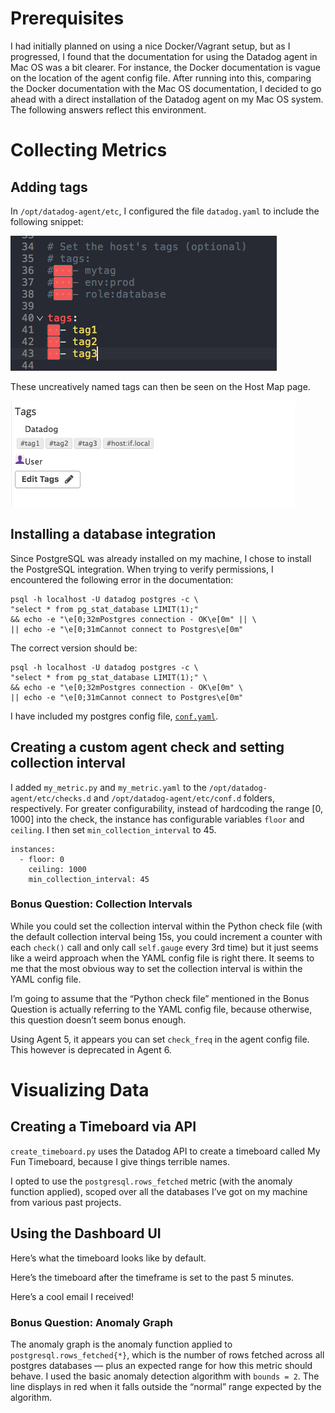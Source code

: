 # Prerequisites
I had initially planned on using a nice Docker/Vagrant setup, but as I progressed, I found that the documentation for using the Datadog agent in Mac OS was a bit clearer. For instance, the Docker documentation is vague on the location of the agent config file. After running into this, comparing the Docker documentation with the Mac OS documentation, I decided to go ahead with a direct installation of the Datadog agent on my Mac OS system. The following answers reflect this environment.

# Collecting Metrics
## Adding tags
In `/opt/datadog-agent/etc`, I configured the file `datadog.yaml` to include the following snippet:

![tags in config](img/01-tags_conf.png)

These uncreatively named tags can then be seen on the Host Map page.

![tags in ui](img/02-tags_ui.png)

## Installing a database integration
Since PostgreSQL was already installed on my machine, I chose to install the PostgreSQL integration. When trying to verify permissions, I encountered the following error in the documentation:

```
psql -h localhost -U datadog postgres -c \
"select * from pg_stat_database LIMIT(1);"
&& echo -e "\e[0;32mPostgres connection - OK\e[0m" || \
|| echo -e "\e[0;31mCannot connect to Postgres\e[0m"
```

The correct version should be:
```
psql -h localhost -U datadog postgres -c \
"select * from pg_stat_database LIMIT(1);" \
&& echo -e "\e[0;32mPostgres connection - OK\e[0m" \
|| echo -e "\e[0;31mCannot connect to Postgres\e[0m"
```

I have included my postgres config file, [`conf.yaml`](code_samples/conf.yaml).

## Creating a custom agent check and setting collection interval

I added `my_metric.py` and `my_metric.yaml` to the `/opt/datadog-agent/etc/checks.d` and `/opt/datadog-agent/etc/conf.d` folders, respectively. For greater configurability, instead of hardcoding the range [0, 1000] into the check, the instance has configurable variables `floor` and `ceiling`. I then set `min_collection_interval` to 45.


```
instances:
  - floor: 0
    ceiling: 1000
    min_collection_interval: 45
```

### Bonus Question: Collection Intervals
While you could set the collection interval within the Python check file (with the default collection interval being 15s, you could increment a counter with each `check()` call and only call `self.gauge` every 3rd time) but it just seems like a weird approach when the YAML config file is right there. It seems to me that the most obvious way to set the collection interval is within the YAML config file. 

I’m going to assume that the “Python check file” mentioned in the Bonus Question is actually referring to the YAML config file, because otherwise, this question doesn’t seem bonus enough. 

Using Agent 5, it appears you can set `check_freq` in the agent config file. This however is deprecated in Agent 6.

# Visualizing Data
## Creating a Timeboard via API
`create_timeboard.py` uses the Datadog API to create a timeboard called My Fun Timeboard, because I give things terrible names.

I opted to use the `postgresql.rows_fetched` metric (with the anomaly function applied), scoped over all the databases I’ve got on my machine from various past projects.

## Using the Dashboard UI
Here’s what the timeboard looks like by default.

Here’s the timeboard after the timeframe is set to the past 5 minutes.

Here’s a cool email I received!

### Bonus Question: Anomaly Graph
The anomaly graph is the anomaly function applied to `postgresql.rows_fetched{*}`, which is the number of rows fetched across all postgres databases — plus an expected range for how this metric should behave. I used the basic anomaly detection algorithm with `bounds = 2`. The line displays in red when it falls outside the “normal” range expected by the algorithm.
